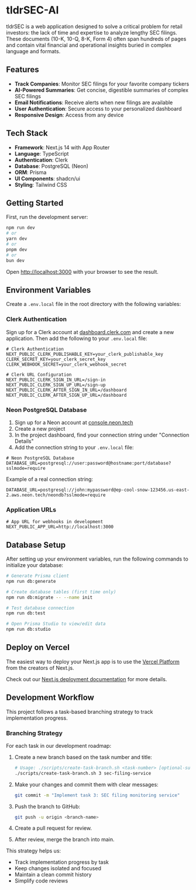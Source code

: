 # tldrSEC-AI

tldrSEC is a web application designed to solve a critical problem for retail investors: the lack of time and expertise to analyze lengthy SEC filings. These documents (10-K, 10-Q, 8-K, Form 4) often span hundreds of pages and contain vital financial and operational insights buried in complex language and formats.

## Features

- **Track Companies**: Monitor SEC filings for your favorite company tickers
- **AI-Powered Summaries**: Get concise, digestible summaries of complex SEC filings
- **Email Notifications**: Receive alerts when new filings are available
- **User Authentication**: Secure access to your personalized dashboard
- **Responsive Design**: Access from any device

## Tech Stack

- **Framework**: Next.js 14 with App Router
- **Language**: TypeScript
- **Authentication**: Clerk
- **Database**: PostgreSQL (Neon)
- **ORM**: Prisma
- **UI Components**: shadcn/ui
- **Styling**: Tailwind CSS

## Getting Started

First, run the development server:

```bash
npm run dev
# or
yarn dev
# or
pnpm dev
# or
bun dev
```

Open [http://localhost:3000](http://localhost:3000) with your browser to see the result.

## Environment Variables

Create a `.env.local` file in the root directory with the following variables:

### Clerk Authentication

Sign up for a Clerk account at [dashboard.clerk.com](https://dashboard.clerk.com/) and create a new application. Then add the following to your `.env.local` file:

```
# Clerk Authentication
NEXT_PUBLIC_CLERK_PUBLISHABLE_KEY=your_clerk_publishable_key
CLERK_SECRET_KEY=your_clerk_secret_key
CLERK_WEBHOOK_SECRET=your_clerk_webhook_secret

# Clerk URL Configuration
NEXT_PUBLIC_CLERK_SIGN_IN_URL=/sign-in
NEXT_PUBLIC_CLERK_SIGN_UP_URL=/sign-up
NEXT_PUBLIC_CLERK_AFTER_SIGN_IN_URL=/dashboard
NEXT_PUBLIC_CLERK_AFTER_SIGN_UP_URL=/dashboard
```

### Neon PostgreSQL Database

1. Sign up for a Neon account at [console.neon.tech](https://console.neon.tech/)
2. Create a new project
3. In the project dashboard, find your connection string under "Connection Details"
4. Add the connection string to your `.env.local` file:

```
# Neon PostgreSQL Database
DATABASE_URL=postgresql://user:password@hostname:port/database?sslmode=require
```

Example of a real connection string:
```
DATABASE_URL=postgresql://john:mypassword@ep-cool-snow-123456.us-east-2.aws.neon.tech/neondb?sslmode=require
```

### Application URLs

```
# App URL for webhooks in development
NEXT_PUBLIC_APP_URL=http://localhost:3000
```

## Database Setup

After setting up your environment variables, run the following commands to initialize your database:

```bash
# Generate Prisma client
npm run db:generate

# Create database tables (first time only)
npm run db:migrate -- --name init

# Test database connection
npm run db:test

# Open Prisma Studio to view/edit data
npm run db:studio
```

## Deploy on Vercel

The easiest way to deploy your Next.js app is to use the [Vercel Platform](https://vercel.com/new?utm_medium=default-template&filter=next.js&utm_source=create-next-app&utm_campaign=create-next-app-readme) from the creators of Next.js.

Check out our [Next.js deployment documentation](https://nextjs.org/docs/app/building-your-application/deploying) for more details.

## Development Workflow

This project follows a task-based branching strategy to track implementation progress.

### Branching Strategy

For each task in our development roadmap:

1. Create a new branch based on the task number and title:
   ```bash
   # Usage: ./scripts/create-task-branch.sh <task-number> [optional-suffix]
   ./scripts/create-task-branch.sh 3 sec-filing-service
   ```

2. Make your changes and commit them with clear messages:
   ```bash
   git commit -m "Implement task 3: SEC filing monitoring service"
   ```

3. Push the branch to GitHub:
   ```bash
   git push -u origin <branch-name>
   ```

4. Create a pull request for review.

5. After review, merge the branch into main.

This strategy helps us:
- Track implementation progress by task
- Keep changes isolated and focused
- Maintain a clean commit history
- Simplify code reviews
